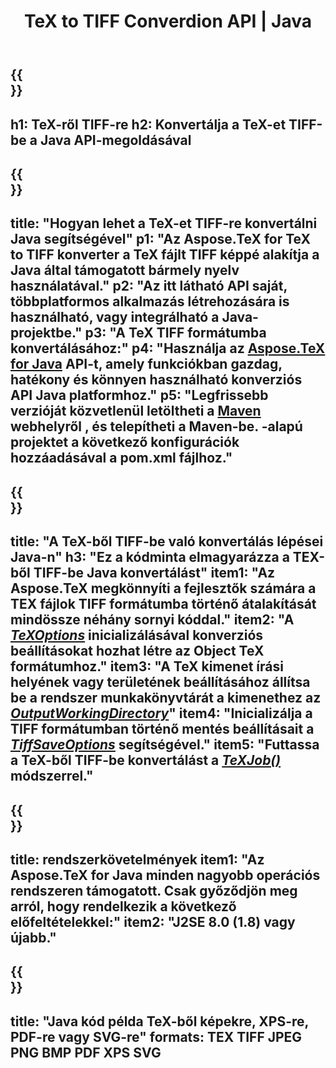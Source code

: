 ﻿---
translation: true
template: /_templates/_conversion-child-java.md
title: TeX to TIFF Converdion API | Java
description: TeX-TIFF konvertálási funkció. Integrálja ezt a helyszíni Java-könyvtárat a projektjébe, vagy használjon többplatformos alkalmazásokat a TeX TIFF formátumba konvertálásához.
keywords: tex to tiff api java, tex2tiff integráció
url: /java/conversion/tex-to-tiff/
family: tex
platformtag: java
feature: conversion
informat: TEX
outformat: TIFF
otherformats: BMP PNG JPEG XPS PDF SVG
---

{{<section banner>}}
---
h1: TeX-ről TIFF-re
h2: Konvertálja a TeX-et TIFF-be a Java API-megoldásával
---

{{<section overview>}}
---
title: "Hogyan lehet a TeX-et TIFF-re konvertálni Java segítségével"
p1: "Az Aspose.TeX for TeX to TIFF konverter a TeX fájlt TIFF képpé alakítja a Java által támogatott bármely nyelv használatával."
p2: "Az itt látható API saját, többplatformos alkalmazás létrehozására is használható, vagy integrálható a Java-projektbe."
p3: "A TeX TIFF formátumba konvertálásához:"
p4: "Használja az [Aspose.TeX for Java](https://products.aspose.com/tex/java) API-t, amely funkciókban gazdag, hatékony és könnyen használható konverziós API Java platformhoz."
p5: "Legfrissebb verzióját közvetlenül letöltheti a [Maven](https://repository.aspose.com/webapp/#/artifacts/browse/tree/General/repo/com/aspose/aspose-tex) webhelyről , és telepítheti a Maven-be. -alapú projektet a következő konfigurációk hozzáadásával a pom.xml fájlhoz."
---

{{<section feature1>}}
---
title: "A TeX-ből TIFF-be való konvertálás lépései Java-n"
h3: "Ez a kódminta elmagyarázza a TEX-ből TIFF-be Java konvertálást"
item1: "Az Aspose.TeX megkönnyíti a fejlesztők számára a TEX fájlok TIFF formátumba történő átalakítását mindössze néhány sornyi kóddal."
item2: "A [*TeXOptions*](https://reference.aspose.com/tex/java/com.aspose.tex/TeXOptions) inicializálásával konverziós beállításokat hozhat létre az Object TeX formátumhoz."
item3: "A TeX kimenet írási helyének vagy területének beállításához állítsa be a rendszer munkakönyvtárát a kimenethez az [*OutputWorkingDirectory*](https://reference.aspose.com/tex/java/com.aspose.tex/TeXOptions#setOutputWorkingDirectory-com.aspose.tex.IOutputWorkingDirectory-)"
item4: "Inicializálja a TIFF formátumban történő mentés beállításait a [*TiffSaveOptions*](https://reference.aspose.com/tex/java/com.aspose.tex.rendering/TiffSaveOptions) segítségével."
item5: "Futtassa a TeX-ből TIFF-be konvertálást a [*TeXJob()*](https://reference.aspose.com/tex/java/com.aspose.tex/TeXJob) módszerrel."
---

{{<section feature2>}}
---
title: rendszerkövetelmények
item1: "Az Aspose.TeX for Java minden nagyobb operációs rendszeren támogatott. Csak győződjön meg arról, hogy rendelkezik a következő előfeltételekkel:"
item2: "J2SE 8.0 (1.8) vagy újabb."
---

{{<section widget>}}
---
title: "Java kód példa TeX-ből képekre, XPS-re, PDF-re vagy SVG-re"
formats: TEX TIFF JPEG PNG BMP PDF XPS SVG
---